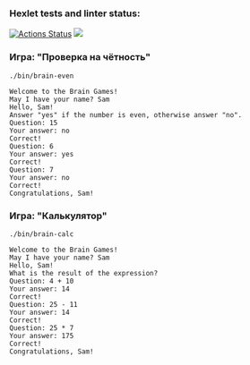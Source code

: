 ### Hexlet tests and linter status:
[![Actions Status](https://github.com/demettriss/php-project-45/workflows/hexlet-check/badge.svg)](https://github.com/demettriss/php-project-45/actions)
<a href="https://codeclimate.com/github/demettriss/php-project-45/maintainability"><img src="https://api.codeclimate.com/v1/badges/679f9e42545decffce7d/maintainability" /></a>

### Игра: "Проверка на чётность"
~~~
./bin/brain-even

Welcome to the Brain Games!
May I have your name? Sam
Hello, Sam!
Answer "yes" if the number is even, otherwise answer "no".
Question: 15
Your answer: no
Correct!
Question: 6
Your answer: yes
Correct!
Question: 7
Your answer: no
Correct!
Congratulations, Sam!
~~~

### Игра: "Калькулятор"
~~~
./bin/brain-calc

Welcome to the Brain Games!
May I have your name? Sam
Hello, Sam!
What is the result of the expression?
Question: 4 + 10
Your answer: 14
Correct!
Question: 25 - 11
Your answer: 14
Correct!
Question: 25 * 7
Your answer: 175
Correct!
Congratulations, Sam!
~~~

